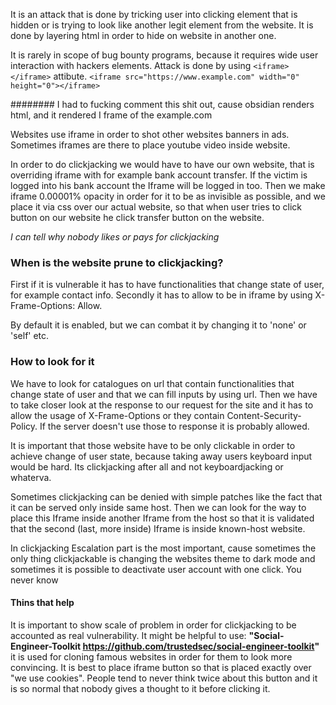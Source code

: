 It is an attack that is done by tricking user into clicking element that is hidden or is trying to look like another legit element from the website. It is done by layering html in order to hide on website in another one.

It is rarely in scope of bug bounty programs, because it requires wide user interaction with hackers elements. 
Attack is done by using ``<iframe> </iframe>`` attibute.
``<iframe src="https://www.example.com" width="0" height="0"></iframe>``

######## I had to fucking comment this shit out, cause obsidian renders html, and it rendered I frame of the example.com


Websites use iframe in order to shot other websites banners in ads.
Sometimes iframes are there to place youtube video inside website.

In order to do clickjacking we would have to have our own website, that is overriding iframe with for example bank account transfer. If the victim is logged into his bank account the Iframe will be logged in too. Then we make iframe 0.00001% opacity in order for it to be as invisible as possible, and we place it via css over our actual website, so that when user tries to click button on our website he click transfer button on the website.

*I can tell why nobody likes or pays for clickjacking*

### **When is the website prune to clickjacking?**
First if it is vulnerable it has to have functionalities that change state of user, for example contact info. Secondly it has to allow to be in iframe by using X-Frame-Options: Allow.

By default it is enabled, but we can combat it by changing it to 'none' or 'self' etc.

### **How to look for it**
We have to look for catalogues on url that contain functionalities that change state of user and that we can fill inputs by using url. Then we have to take closer look at the response to our request for the site and it has to allow the usage of 
X-Frame-Options or they contain Content-Security-Policy. If the server doesn't use those to response it is probably allowed.

It is important that those website have to be only clickable in order to achieve change of user state, because taking away users keyboard input would be hard. Its clickjacking after all and not keyboardjacking or whaterva.

Sometimes clickjacking can be denied with simple patches like the fact that it can be served only inside same host. Then we can look for the way to place this Iframe inside another Iframe from the host so that it is validated that the second (last, more inside) Iframe is inside known-host website.

In clickjacking Escalation part is the most important, cause sometimes the only thing clickjackable is changing the websites theme to dark mode and sometimes it is possible to deactivate user account with one click. You never know

#### **Thins that help**
It is important to show scale of problem in order for clickjacking to be accounted as real vulnerability. It might be helpful to use:
**"Social-Engineer-Toolkit https://github.com/trustedsec/social-engineer-toolkit"**
it is used for cloning famous websites in order for them to look more convincing. It is best to place iframe button so that is placed exactly over "we use cookies". People tend to never think twice about this button and it is so normal that nobody gives a thought to it before clicking it.












